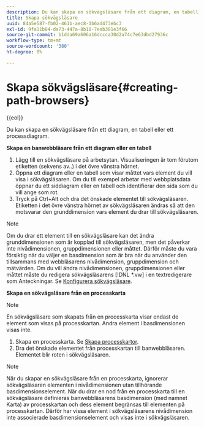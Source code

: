 ```yaml
---
description: Du kan skapa en sökvägsläsare från ett diagram, en tabell eller ett processdiagram.
title: Skapa sökvägsläsare
uuid: 84a5e587-fb02-461b-aec8-1b6ad473ebc3
exl-id: 9fa11b84-da73-447a-8b10-7eab381e3f66
source-git-commit: b1dda69a606a16dccca30d2a74c7e63dbd27936c
workflow-type: tm+mt
source-wordcount: '380'
ht-degree: 0%

---
```


# Skapa sökvägsläsare{#creating-path-browsers}

{{eol}}

Du kan skapa en sökvägsläsare från ett diagram, en tabell eller ett processdiagram.

**Skapa en banwebbläsare från ett diagram eller en tabell**

1. Lägg till en sökvägsläsare på arbetsytan. Visualiseringen är tom förutom etiketten (sekvens av..) i det övre vänstra hörnet.
1. Öppna ett diagram eller en tabell som visar måttet vars element du vill visa i sökvägsläsaren. Om du till exempel arbetar med webbplatsdata öppnar du ett siddiagram eller en tabell och identifierar den sida som du vill ange som rot.
1. Tryck på Ctrl+Alt och dra det önskade elementet till sökvägsläsaren. Etiketten i det övre vänstra hörnet av sökvägsläsaren ändras så att den motsvarar den grunddimension vars element du drar till sökvägsläsaren.

>[!NOTE]
>
>Om du drar ett element till en sökvägsläsare kan det ändra grunddimensionen som är kopplad till sökvägsläsaren, men det påverkar inte nivådimensionen, gruppdimensionen eller måttet. Därför måste du vara försiktig när du väljer en basdimension som är bra när du använder den tillsammans med webbläsarens nivådimension, gruppdimension och mätvärden. Om du vill ändra nivådimensionen, gruppdimensionen eller måttet måste du redigera sökvägsläsarens [!DNL *.vw] i en textredigerare som Anteckningar. Se [Konfigurera sökvägsläsare](../../../../home/c-get-started/c-intf-anlys-ftrs/t-config-path-brwsr.md#task-bbb3ddaa140a414f984b697c2b8202a3).

**Skapa en sökvägsläsare från en processkarta**

>[!NOTE]
>
>En sökvägsläsare som skapats från en processkarta visar endast de element som visas på processkartan. Andra element i basdimensionen visas inte.

1. Skapa en processkarta. Se [Skapa processkartor](../../../../home/c-get-started/c-analysis-vis/c-proc-maps/c-create-proc-maps.md#concept-daf5b14dae7a442191611b1b9c1122bf).
1. Dra det önskade elementet från processkartan till banwebbläsaren. Elementet blir roten i sökvägsläsaren.

>[!NOTE]
>
>När du skapar en sökvägsläsare från en processkarta, ignorerar sökvägsläsaren elementen i nivådimensionen utan tillhörande basdimensionselement. När du drar en nod från en processkarta till en sökvägsläsare definieras banwebbläsarens basdimension (med namnet Karta) av processkartan och dess element begränsas till elementen på processkartan. Därför har vissa element i sökvägsläsarens nivådimension inte associerade basdimensionselement och visas inte i sökvägsläsaren.
